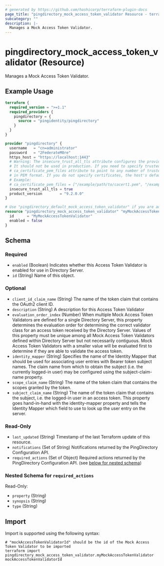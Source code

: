 ```yaml
---
# generated by https://github.com/hashicorp/terraform-plugin-docs
page_title: "pingdirectory_mock_access_token_validator Resource - terraform-provider-pingdirectory"
subcategory: ""
description: |-
  Manages a Mock Access Token Validator.
---
```


# pingdirectory_mock_access_token_validator (Resource)

Manages a Mock Access Token Validator.

## Example Usage

```terraform
terraform {
  required_version = ">=1.1"
  required_providers {
    pingdirectory = {
      source = "pingidentity/pingdirectory"
    }
  }
}

provider "pingdirectory" {
  username   = "cn=administrator"
  password   = "2FederateM0re"
  https_host = "https://localhost:1443"
  # Warning: The insecure_trust_all_tls attribute configures the provider to trust any certificate presented by the PingDirectory server.
  # It should not be used in production. If you need to specify trusted CA certificates, use the
  # ca_certificate_pem_files attribute to point to any number of trusted CA certificate files
  # in PEM format. If you do not specify certificates, the host's default root CA set will be used.
  # Example:
  # ca_certificate_pem_files = ["/example/path/to/cacert1.pem", "/example/path/to/cacert2.pem"]
  insecure_trust_all_tls = true
  product_version        = "9.2.0.0"
}

# Use "pingdirectory_default_mock_access_token_validator" if you are adopting existing configuration from the PingDirectory server into Terraform
resource "pingdirectory_mock_access_token_validator" "myMockAccessTokenValidator" {
  id      = "MyMockAccessTokenValidator"
  enabled = false
}
```

<!-- schema generated by tfplugindocs -->
## Schema

### Required

- `enabled` (Boolean) Indicates whether this Access Token Validator is enabled for use in Directory Server.
- `id` (String) Name of this object.

### Optional

- `client_id_claim_name` (String) The name of the token claim that contains the OAuth2 client ID.
- `description` (String) A description for this Access Token Validator
- `evaluation_order_index` (Number) When multiple Mock Access Token Validators are defined for a single Directory Server, this property determines the evaluation order for determining the correct validator class for an access token received by the Directory Server. Values of this property must be unique among all Mock Access Token Validators defined within Directory Server but not necessarily contiguous. Mock Access Token Validators with a smaller value will be evaluated first to determine if they are able to validate the access token.
- `identity_mapper` (String) Specifies the name of the Identity Mapper that should be used for associating user entries with Bearer token subject names. The claim name from which to obtain the subject (i.e. the currently logged-in user) may be configured using the subject-claim-name property.
- `scope_claim_name` (String) The name of the token claim that contains the scopes granted by the token.
- `subject_claim_name` (String) The name of the token claim that contains the subject, i.e. the logged-in user in an access token. This property goes hand-in-hand with the identity-mapper property and tells the Identity Mapper which field to use to look up the user entry on the server.

### Read-Only

- `last_updated` (String) Timestamp of the last Terraform update of this resource.
- `notifications` (Set of String) Notifications returned by the PingDirectory Configuration API.
- `required_actions` (Set of Object) Required actions returned by the PingDirectory Configuration API. (see [below for nested schema](#nestedatt--required_actions))

<a id="nestedatt--required_actions"></a>
### Nested Schema for `required_actions`

Read-Only:

- `property` (String)
- `synopsis` (String)
- `type` (String)

## Import

Import is supported using the following syntax:

```shell
# "mockAccessTokenValidatorId" should be the id of the Mock Access Token Validator to be imported
terraform import pingdirectory_mock_access_token_validator.myMockAccessTokenValidator mockAccessTokenValidatorId
```
